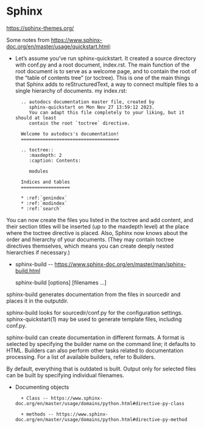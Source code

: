 # Sphinx

https://sphinx-themes.org/

Some notes from https://www.sphinx-doc.org/en/master/usage/quickstart.html:
+ Let’s assume you’ve run sphinx-quickstart. It created a source directory with conf.py and a root document, index.rst. The main function of the root document is to serve as a welcome page, and to contain the root of the “table of contents tree” (or toctree). This is one of the main things that Sphinx adds to reStructuredText, a way to connect multiple files to a single hierarchy of documents. my index.rst:

        .. autodocs documentation master file, created by
           sphinx-quickstart on Mon Nov 27 13:59:12 2023.
           You can adapt this file completely to your liking, but it should at least
           contain the root `toctree` directive.
        
        Welcome to autodocs's documentation!
        ====================================
        
        .. toctree::
           :maxdepth: 2
           :caption: Contents:
        
           modules
        
        Indices and tables
        ==================
        
        * :ref:`genindex`
        * :ref:`modindex`
        * :ref:`search`

You can now create the files you listed in the toctree and add content, and their section titles will be inserted (up to the maxdepth level) at the place where the toctree directive is placed. Also, Sphinx now knows about the order and hierarchy of your documents. (They may contain toctree directives themselves, which means you can create deeply nested hierarchies if necessary.)

+ sphinx-build -- https://www.sphinx-doc.org/en/master/man/sphinx-build.html

  sphinx-build [options] <sourcedir> <outputdir> [filenames …]


sphinx-build generates documentation from the files in sourcedir and places it in the outputdir.

sphinx-build looks for sourcedir/conf.py for the configuration settings. sphinx-quickstart(1) may be used to generate template files, including conf.py.

sphinx-build can create documentation in different formats. A format is selected by specifying the builder name on the command line; it defaults to HTML. Builders can also perform other tasks related to documentation processing. For a list of available builders, refer to Builders.

By default, everything that is outdated is built. Output only for selected files can be built by specifying individual filenames.

+ Documenting objects

        + Class -- https://www.sphinx-doc.org/en/master/usage/domains/python.html#directive-py-class

        + methods -- https://www.sphinx-doc.org/en/master/usage/domains/python.html#directive-py-method 

